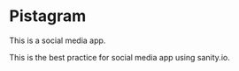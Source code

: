 # Pistagram
This is a social media app.

This is the best practice for social media app using sanity.io.
